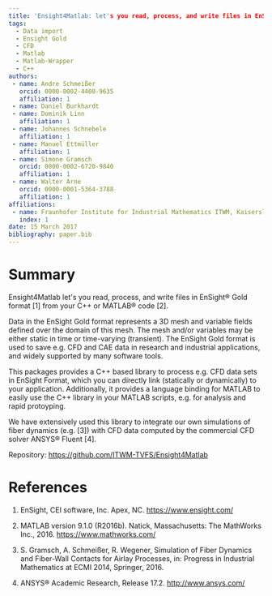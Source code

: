 ```yaml
---
title: 'Ensight4Matlab: let's you read, process, and write files in EnSight® Gold format from your C++ or MATLAB® code.'
tags:
  - Data import
  - Ensight Gold
  - CFD
  - Matlab
  - Matlab-Wrapper
  - C++
authors:
 - name: Andre Schmeißer
   orcid: 0000-0002-4400-9635
   affiliation: 1
 - name: Daniel Burkhardt
 - name: Dominik Linn
   affiliation: 1
 - name: Johannes Schnebele
   affiliation: 1
 - name: Manuel Ettmüller
   affiliation: 1
 - name: Simone Gramsch
   orcid: 0000-0002-6720-9840
   affiliation: 1
 - name: Walter Arne
   orcid: 0000-0001-5364-3788
   affiliation: 1
affiliations:
 - name: Fraunhofer Institute for Industrial Mathematics ITWM, Kaiserslautern, Germany
   index: 1
date: 15 March 2017
bibliography: paper.bib
---
```


# Summary

Ensight4Matlab let's you read, process, and write files in EnSight&reg; Gold format [1] from your C++ or MATLAB&reg; code [2].

Data in the EnSight Gold format represents a 3D mesh and variable fields defined over the domain of this mesh. The mesh and/or variables may be either static in time or time-varying (transient). The EnSight Gold format is used to save e.g. CFD and CAE data in research and industrial applications, and widely supported by many software tools.

This packages provides a C++ based library to process e.g. CFD data sets in EnSight Format, which you can directly link (statically or dynamically) to your application. Additionally, it provides a language binding for MATLAB to easily use the C++ library in your MATLAB scripts, e.g. for analysis and rapid protoyping.

We have extensively used this library to integrate our own simulations of fiber dynamics (e.g. [3]) with CFD data computed by the commercial CFD solver ANSYS&reg; Fluent [4].

Repository: https://github.com/ITWM-TVFS/Ensight4Matlab


# References
1. EnSight, CEI software, Inc. Apex, NC. https://www.ensight.com/

2. MATLAB version 9.1.0 (R2016b). Natick, Massachusetts: The MathWorks Inc., 2016. https://www.mathworks.com/

3. S. Gramsch, A. Schmeißer, R. Wegener, Simulation of Fiber Dynamics and Fiber-Wall Contacts for Airlay Processes, in: Progress in Industrial Mathematics at ECMI 2014, Springer, 2016.
 
4. ANSYS&reg; Academic Research, Release 17.2. http://www.ansys.com/

